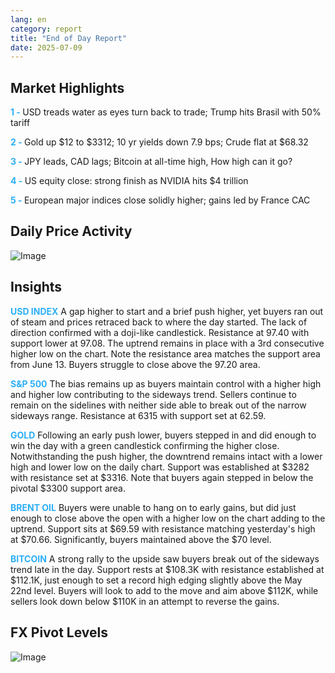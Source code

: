 ```yaml
---
lang: en
category: report
title: "End of Day Report"
date: 2025-07-09
---
```



<h2>Market Highlights</h2>
<strong style="color: #2caef7;">1 - </strong> USD treads water as eyes turn back to trade; Trump hits Brasil with 50% tariff


<strong style="color: #2caef7;">2 - </strong> Gold up $12 to $3312; 10 yr yields down 7.9 bps; Crude flat at $68.32


<strong style="color: #2caef7;">3 - </strong> JPY leads, CAD lags; Bitcoin at all-time high, How high can it go?


<strong style="color: #2caef7;">4 - </strong> US equity close: strong finish as NVIDIA hits $4 trillion


<strong style="color: #2caef7;">5 - </strong> European major indices close solidly higher; gains led by France CAC



<h2>Daily Price Activity</h2>
<img src="https://markleighedu.github.io/img/Jul-2025/09-Jul-2025/price.jpg" alt="Image"/>

<h2>Insights</h2>
<strong style="color: #2caef7;">USD INDEX</strong> A gap higher to start and a brief push higher, yet buyers ran out of steam and prices retraced back to where the day started. The lack of direction confirmed with a doji-like candlestick. Resistance at 97.40 with support lower at 97.08. The uptrend remains in place with a 3rd consecutive higher low on the chart. Note the resistance area matches the support area from June 13. Buyers struggle to close above the 97.20 area.

<strong style="color: #2caef7;">S&P 500</strong> The bias remains up as buyers maintain control with a higher high and higher low contributing to the sideways trend. Sellers continue to remain on the sidelines with neither side able to break out of the narrow sideways range. Resistance at 6315 with support set at 62.59. 

<strong style="color: #2caef7;">GOLD</strong> Following an early push lower, buyers stepped in and did enough to win the day with a green candlestick confirming the higher close. Notwithstanding the push higher, the downtrend remains intact with a lower high and lower low on the daily chart. Support was established at $3282 with resistance set at $3316. Note that buyers again stepped in below the pivotal $3300 support area.

<strong style="color: #2caef7;">BRENT OIL</strong> Buyers were unable to hang on to early gains, but did just enough to close above the open with a higher low on the chart adding to the uptrend. Support sits at $69.59 with resistance matching yesterday's high at $70.66. Significantly, buyers maintained above the $70 level.

<strong style="color: #2caef7;">BITCOIN</strong> A strong rally to the upside saw buyers break out of the sideways trend late in the day. Support rests at $108.3K with resistance established at $112.1K, just enough to set a record high edging slightly above the May 22nd level. Buyers will look to add to the move and aim above $112K, while sellers look down below $110K in an attempt to reverse the gains.



<h2>FX Pivot Levels</h2>
<img src="https://markleighedu.github.io/img/Jul-2025/09-Jul-2025/pivot.jpg" alt="Image"/>